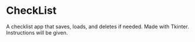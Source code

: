 # CheckList
A checklist app that saves, loads, and deletes if needed. Made with Tkinter. Instructions will be given.
